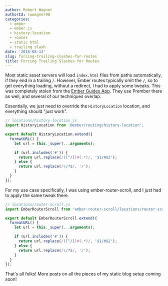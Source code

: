 ```yaml
---
author: Robert Wagner
authorId: rwwagner90
categories: 
  - ember
  - ember.js
  - history-location
  - routes
  - static html
  - trailing slash
date: '2018-08-13'
slug: forcing-trailing-slashes-for-routes
title: Forcing Trailing Slashes for Routes
---
```


Most static asset servers will load `index.html` files from paths automatically, if they end in a
trailing `/`. However, Ember routes typically omit the `/`, so to get everything loading, without a redirect,
I had to apply some tweaks. This was completely stolen from the [Ember Guides App](https://github.com/ember-learn/guides-app/blob/448308e28bf32f37ed4141fe8e529ba24b32087b/app/locations/trailing-history.js).
They use Prember there as well, and several of our techniques overlap.

Essentially, we just need to override the `HistoryLocation` location, and everything should "just work".

```js
// locations/history-location.js
import HistoryLocation from '@ember/routing/history-location';

export default HistoryLocation.extend({
  formatURL() {
    let url = this._super(...arguments);

    if (url.includes('#')) {
      return url.replace(/([^/])#(.*)/, '$1/#$2');
    } else {
      return url.replace(/\/?$/, '/');
    }
  }
});
```

For my use case specifically, I was using ember-router-scroll, and I just had to apply the same tweak there.

```js
// locations/router-scroll.js
import EmberRouterScroll from 'ember-router-scroll/locations/router-scroll';

export default EmberRouterScroll.extend({
  formatURL() {
    let url = this._super(...arguments);

    if (url.includes('#')) {
      return url.replace(/([^/])#(.*)/, '$1/#$2');
    } else {
      return url.replace(/\/?$/, '/');
    }
  }
});
```

That's all folks! More posts on all the pieces of my static blog setup coming soon!
